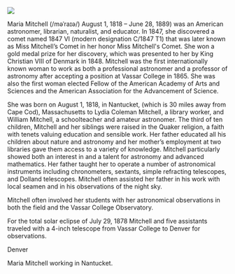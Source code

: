 <a href="https://juncture-digital.org"><img src="https://juncture-digital.org/images/ve-button.png"></a>

<param ve-config 
       title="Maria Mitchell" 
       author="Ally Fulton"
       banner="https://upload.wikimedia.org/wikipedia/commons/thumb/2/23/Maria_Mitchell.jpg/506px-Maria_Mitchell.jpg"
       eid=Q239229
       layout="vertical">  

Maria Mitchell (/məˈraɪə/) August 1, 1818 – June 28, 1889) was an American astronomer, librarian, naturalist, and educator. In 1847, she discovered a comet named 1847 VI (modern designation C/1847 T1) that was later known as Miss Mitchell’s Comet in her honor <span data-click-image-zoomto="213,127,277,156">Miss Mitchell's Comet</span>. She won a gold medal prize for her discovery, which was presented to her by King Christian VIII of Denmark in 1848. Mitchell was the first internationally known woman to work as both a professional astronomer and a professor of astronomy after accepting a position at <span eid="Q2093794">Vassar College</span> in 1865. She was also the first woman elected Fellow of the American Academy of Arts and Sciences and the American Association for the Advancement of Science.
<param ve-image fit="contain" label="Mitchell" description="astronomer" license="public domain" url="https://upload.wikimedia.org/wikipedia/commons/2/23/Maria_Mitchell.jpg">

She was born on August 1, 1818, in Nantucket, (which is 30 miles away from Cape Cod), Massachusetts to Lydia Coleman Mitchell, a library worker, and William Mitchell, a schoolteacher and amateur astronomer. The third of ten children, Mitchell and her siblings were raised in the Quaker religion, a faith with tenets valuing education and sensible work. Her father educated all his children about nature and astronomy and her mother’s employment at two libraries gave them access to a variety of knowledge. Mitchell particularly showed both an interest in and a talent for astronomy and advanced mathematics. Her father taught her to operate a number of astronomical instruments including chronometers, sextants, simple refracting telescopes, and Dolland telescopes. Mitchell often assisted her father in his work with local seamen and in his observations of the night sky.
<param ve-map basemap="Stamen_Watercolor" center="Q49149" zoom="12" prefer-geojson> 
<param ve-map-marker
       url="https://upload.wikimedia.org/wikipedia/commons/c/c2/NantucketAtheneum.JPG"
       coords="41.28440389743972, -70.09831941856025"
       size="129, 170"
       circle="true"
       >

Mitchell often involved her students with her astronomical observations in both the field and the Vassar College Observatory.
<param ve-compare curtain url="https://upload.wikimedia.org/wikipedia/commons/6/60/Mitchell_Maria_desk.jpg" label="Maria Mitchell with telescope" description="MM Telescope" attribution="Photographer" license="No Known Copyright">
<param ve-compare url="https://upload.wikimedia.org/wikipedia/commons/4/44/Maria_Mitchell%27s_telescope2.jpg" label="Mitchell Telescope" description="Mitchell Telescope Technical" license="No Known Copyright">

For the total solar eclipse of July 29, 1878 Mitchell and five assistants traveled with a 4-inch telescope from Vassar College to Denver for observations.
<param ve-entity eid="Q2093794">
<param ve-map basemap="Esri_WorldGrayCanvas" center="Q2093794" zoom="12">
<span data-mouseover-map-flyto="39.71965142931648, -104.96432171752019, 10">Denver</span> 

Maria Mitchell working in Nantucket. 
<param ve-map center= "Q30" zoom="2">
<param ve-map-layer geojson title="Maria's hometown" url="badnantuckettemplate.json">

